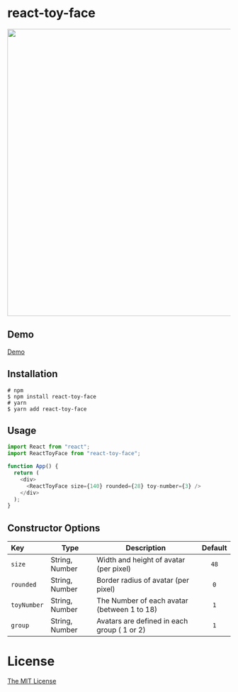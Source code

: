 # react-toy-face

<p align="center">
<img width="648" src="https://user-images.githubusercontent.com/58827166/186583769-bdcd2077-b666-4b29-a01a-1c624d6d4fad.png">
</p>

## Demo

[Demo](https://vue-toy-face.vercel.app/)

## Installation

```shell
# npm
$ npm install react-toy-face
# yarn
$ yarn add react-toy-face
```

## Usage

```js
import React from "react";
import ReactToyFace from "react-toy-face";

function App() {
  return (
    <div>
      <ReactToyFace size={140} rounded={28} toy-number={3} />
    </div>
  );
}
```

## Constructor Options

| Key         | Type           | Description                                 | Default |
| :---------- | -------------- | ------------------------------------------- | :-----: |
| `size`      | String, Number | Width and height of avatar (per pixel)      |  `48`   |
| `rounded`   | String, Number | Border radius of avatar (per pixel)         |   `0`   |
| `toyNumber` | String, Number | The Number of each avatar (between 1 to 18) |   `1`   |
| `group`     | String, Number | Avatars are defined in each group ( 1 or 2) |   `1`   |

# License

[The MIT License](http://opensource.org/licenses/MIT)
